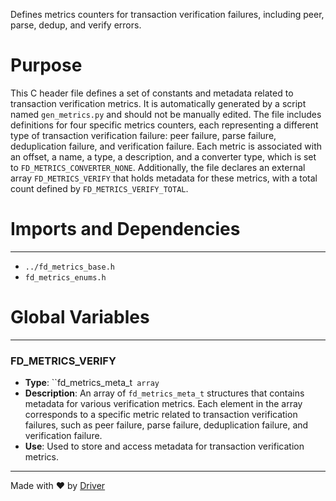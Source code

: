 <!--------------------------------------------------------------------------------->
<!-- IMPORTANT: This file is auto-generated by Driver (https://driver.ai). -------->
<!-- Manual edits may be overwritten on future commits. --------------------------->
<!--------------------------------------------------------------------------------->

Defines metrics counters for transaction verification failures, including peer, parse, dedup, and verify errors.

# Purpose
This C header file defines a set of constants and metadata related to transaction verification metrics. It is automatically generated by a script named `gen_metrics.py` and should not be manually edited. The file includes definitions for four specific metrics counters, each representing a different type of transaction verification failure: peer failure, parse failure, deduplication failure, and verification failure. Each metric is associated with an offset, a name, a type, a description, and a converter type, which is set to `FD_METRICS_CONVERTER_NONE`. Additionally, the file declares an external array `FD_METRICS_VERIFY` that holds metadata for these metrics, with a total count defined by `FD_METRICS_VERIFY_TOTAL`.
# Imports and Dependencies

---
- `../fd_metrics_base.h`
- `fd_metrics_enums.h`


# Global Variables

---
### FD\_METRICS\_VERIFY
- **Type**: ``fd_metrics_meta_t` array`
- **Description**: An array of `fd_metrics_meta_t` structures that contains metadata for various verification metrics. Each element in the array corresponds to a specific metric related to transaction verification failures, such as peer failure, parse failure, deduplication failure, and verification failure.
- **Use**: Used to store and access metadata for transaction verification metrics.



---
Made with ❤️ by [Driver](https://www.driver.ai/)